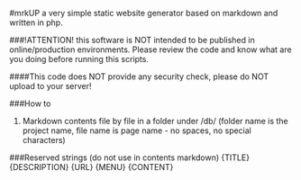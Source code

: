 #mrkUP
a very simple static website generator based on markdown and written in php.

###!ATTENTION!
this software is NOT intended to be published in online/production environments.
Please review the code and know what are you doing before running this scripts.

####This code does NOT provide any security check, please do NOT upload to your server!

###How to
1) Markdown contents file by file in a folder under /db/ (folder name is the project name, file name is page name - no spaces, no special characters)

###Reserved strings (do not use in contents markdown)
{TITLE}
{DESCRIPTION}
{URL}
{MENU}
{CONTENT}
